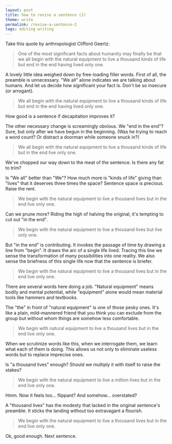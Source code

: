 ```yaml
---
layout: post
title: how to revise a sentence (2)
theme: write
permalink: /revise-a-sentence-2
tags: editing writing
---
```


Take this quote by anthropologist Clifford Geertz:
> One of the most significant facts about humanity may finally be that we all begin with the natural equipment to live a thousand kinds of life but end in the end having lived only one.

A lovely little idea weighed down by free-loading filler words.
First of all, the preamble is unnecessary.
"We all" alone indicates we are talking about humans.
And let us decide how significant your fact is.
Don't be so insecure (or arrogant).

> We all begin with the natural equipment to live a thousand kinds of life but end in the end having lived only one.

How good is a sentence if decapitation improves it?

The other necessary change is screamingly obvious.
We "end in the end"?
Sure, but only after we have begun in the beginning.
(Was he trying to reach a word count? Or distract a doorman while someone snuck in?)

> We all begin with the natural equipment to live a thousand kinds of life but in the end live only one.

We've chopped our way down to the meat of the sentence.
Is there any fat to trim?

Is "We all" better than "We"?
How much more is "kinds of life" giving than "lives" that it deserves three times the space?
Sentence space is precious.
Raise the rent.

> We begin with the natural equipment to live a thousand lives but in the end live only one.

Can we prune more?
Riding the high of halving the original, it's tempting to cut out "in the end".

> We begin with the natural equipment to live a thousand lives but live only one.

But "in the end" is contributing.
It invokes the passage of time by drawing a line from "begin".
It draws the arc of a single life lived.
Tracing this line we sense the transformation of many possibilities into one reality.
We also sense the briefness of this single life now that the sentence is briefer.

> We begin with the natural equipment to live a thousand lives but in the end live only one.

There are several words here doing a job.
"Natural equipment" means bodily and mental potential, while "equipment" alone would mean material tools like hammers and textbooks.

The "the" in front of "natural equipment" is one of those pesky ones.
It's like a plain, mild-mannered friend that you think you can exclude from the group but without whom things are somehow less comfortable.

> We begin with natural equipment to live a thousand lives but in the end live only one.

When we scrutinize words like this, when we interrogate them, we learn what each of them is doing.
This allows us not only to eliminate useless words but to replace imprecise ones.

Is "a thousand lives" enough?
Should we multiply it with itself to raise the stakes?

> We begin with the natural equipment to live a million lives but in the end live only one.

Hmm.
Now it feels too... flippant?
And somehow... overstated?

A "thousand lives" has the modesty that lacked in the original sentence's preamble.
It sticks the landing without too extravagant a flourish.

> We begin with the natural equipment to live a thousand lives but in the end live only one.

Ok, good enough. Next sentence.